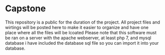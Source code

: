 # Capstone
This repository is a public for the duration of the project. All project files and wirtings will be posted here to make it easier to organize and have one place where all the files will be lcoated 
Please note that this software must be ran on a server with the apache webserver, at least php 7, and mysql database i have included the database sql file so you can import it into your database.
